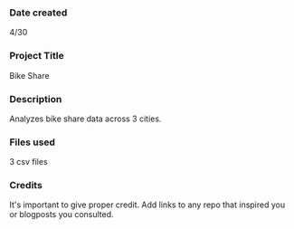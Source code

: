 ### Date created
4/30

### Project Title
Bike Share

### Description
Analyzes bike share data across 3 cities.

### Files used
3 csv files

### Credits
It's important to give proper credit. Add links to any repo that inspired you or blogposts you consulted.
